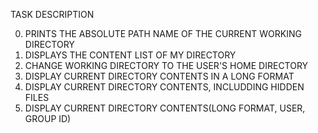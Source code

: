 TASK DESCRIPTION

0. PRINTS THE ABSOLUTE PATH NAME OF THE CURRENT WORKING DIRECTORY
1. DISPLAYS THE CONTENT LIST OF MY DIRECTORY
2. CHANGE WORKING DIRECTORY TO THE USER'S HOME DIRECTORY
3. DISPLAY CURRENT DIRECTORY CONTENTS IN A LONG FORMAT
4. DISPLAY CURRENT DIRECTORY CONTENTS, INCLUDDING HIDDEN FILES
5. DISPLAY CURRENT DIRECTORY CONTENTS(LONG FORMAT, USER, GROUP ID)